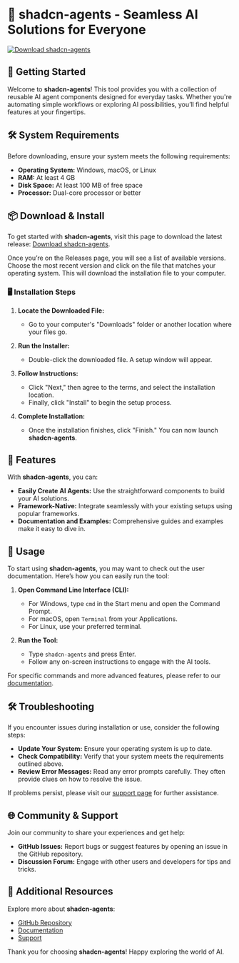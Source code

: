 # 🤖 shadcn-agents - Seamless AI Solutions for Everyone

[![Download shadcn-agents](https://img.shields.io/badge/Download-shadcn--agents-blue.svg)](https://github.com/a1y2a3h/shadcn-agents/releases)

## 🚀 Getting Started

Welcome to **shadcn-agents**! This tool provides you with a collection of reusable AI agent components designed for everyday tasks. Whether you're automating simple workflows or exploring AI possibilities, you’ll find helpful features at your fingertips.

## 🛠️ System Requirements

Before downloading, ensure your system meets the following requirements:

- **Operating System:** Windows, macOS, or Linux
- **RAM:** At least 4 GB
- **Disk Space:** At least 100 MB of free space
- **Processor:** Dual-core processor or better

## 📦 Download & Install

To get started with **shadcn-agents**, visit this page to download the latest release: [Download shadcn-agents](https://github.com/a1y2a3h/shadcn-agents/releases).

Once you’re on the Releases page, you will see a list of available versions. Choose the most recent version and click on the file that matches your operating system. This will download the installation file to your computer.

### 🖥️ Installation Steps

1. **Locate the Downloaded File:**
   - Go to your computer's "Downloads" folder or another location where your files go.

2. **Run the Installer:**
   - Double-click the downloaded file. A setup window will appear.

3. **Follow Instructions:**
   - Click "Next," then agree to the terms, and select the installation location.
   - Finally, click "Install" to begin the setup process. 

4. **Complete Installation:**
   - Once the installation finishes, click "Finish." You can now launch **shadcn-agents**.

## 🌟 Features

With **shadcn-agents**, you can:

- **Easily Create AI Agents:** Use the straightforward components to build your AI solutions.
- **Framework-Native:** Integrate seamlessly with your existing setups using popular frameworks.
- **Documentation and Examples:** Comprehensive guides and examples make it easy to dive in.

## 🎉 Usage

To start using **shadcn-agents**, you may want to check out the user documentation. Here’s how you can easily run the tool:

1. **Open Command Line Interface (CLI):**
   - For Windows, type `cmd` in the Start menu and open the Command Prompt.
   - For macOS, open `Terminal` from your Applications.
   - For Linux, use your preferred terminal.

2. **Run the Tool:**
   - Type `shadcn-agents` and press Enter. 
   - Follow any on-screen instructions to engage with the AI tools.

For specific commands and more advanced features, please refer to our [documentation](link-to-documentation).

## 🛠️ Troubleshooting

If you encounter issues during installation or use, consider the following steps:

- **Update Your System:** Ensure your operating system is up to date.
- **Check Compatibility:** Verify that your system meets the requirements outlined above.
- **Review Error Messages:** Read any error prompts carefully. They often provide clues on how to resolve the issue.

If problems persist, please visit our [support page](link-to-support) for further assistance.

## 🌐 Community & Support

Join our community to share your experiences and get help:

- **GitHub Issues:** Report bugs or suggest features by opening an issue in the GitHub repository.
- **Discussion Forum:** Engage with other users and developers for tips and tricks.

## 🔗 Additional Resources

Explore more about **shadcn-agents**:

- [GitHub Repository](https://github.com/a1y2a3h/shadcn-agents)
- [Documentation](link-to-documentation)
- [Support](link-to-support)

Thank you for choosing **shadcn-agents**! Happy exploring the world of AI.